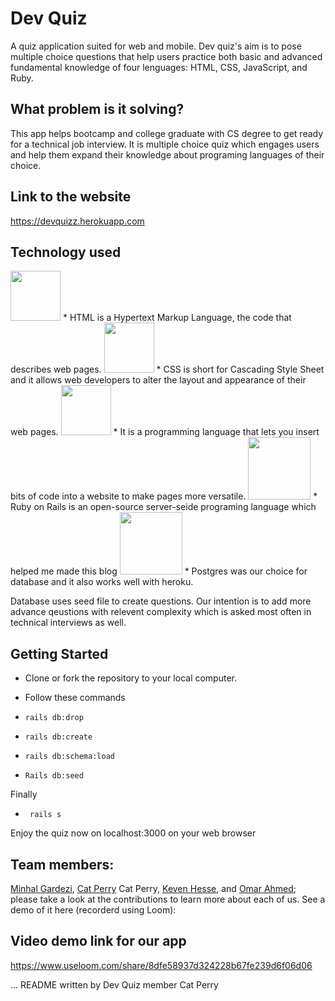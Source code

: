 # Dev Quiz

A quiz application suited for web and mobile. Dev quiz's aim is to pose multiple choice questions that help users practice both basic and advanced fundamental knowledge of four lenguages: HTML, CSS, JavaScript, and Ruby. 

## What problem is it solving?
This app helps bootcamp and college graduate with CS degree to get ready for a technical job interview. It is multiple choice quiz which engages users and help them expand their knowledge about programing languages of their choice. 

## Link to the website
https://devquizz.herokuapp.com

## Technology used

<img src="http://www.asti.co.in/wp-content/uploads/2017/01/html_icon.png"  width="80px">
* HTML is a Hypertext Markup Language, the code that describes web pages.

<img src="http://icons.iconarchive.com/icons/graphics-vibe/developer/256/css-icon.png"  width="80px">
* CSS is short for Cascading Style Sheet and it allows web developers to alter the layout and appearance of their web pages.

<img src="https://cms-assets.tutsplus.com/uploads/users/34/posts/26194/preview_image/javascript.png"  width="80px">
* It is a programming language that lets you insert bits of code into a website to make pages more versatile.

<img src="https://upload.wikimedia.org/wikipedia/commons/thumb/6/62/Ruby_On_Rails_Logo.svg/1200px-Ruby_On_Rails_Logo.svg.png"  width="100px">
* Ruby on Rails is an open-source server-seide programing language which helped me made this blog

<img src="https://images.g2crowd.com/uploads/product/image/social_landscape/social_landscape_1489695931/postgresql.png"  width="100px">
* Postgres was our choice for database and it also works well with heroku.



Database uses seed file to create questions. Our intention is to add more advance qeustions with relevent complexity which is  asked most often in technical interviews as well. 

## Getting Started
* Clone or fork the repository to your local computer.
* Follow these commands

* `rails db:drop`
* `rails db:create`
* `rails db:schema:load`
* `Rails db:seed`

Finally
* ` rails s`

Enjoy the quiz now on localhost:3000 on your web browser

## Team members:

[Minhal Gardezi](https://github.com/mag166), [Cat Perry](https://github.com/CatPerry) Cat Perry, [Keven Hesse](https://github.com/kevinhesse), and [Omar Ahmed](https://github.com/omarahmed30); please take a look at the contributions to learn more about each of us. See a demo of it here (recorderd using Loom):

## Video demo link for our app
https://www.useloom.com/share/8dfe58937d324228b67fe239d6f06d06


...
README written by Dev Quiz member Cat Perry
